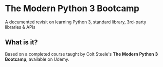 # The Modern Python 3 Bootcamp
A documented revisit on learning Python 3, standard library, 3rd-party libraries & APIs

## What is it?
Based on a completed course taught by Colt Steele's <b>The Modern Python 3 Bootcamp</b>, available on Udemy.
